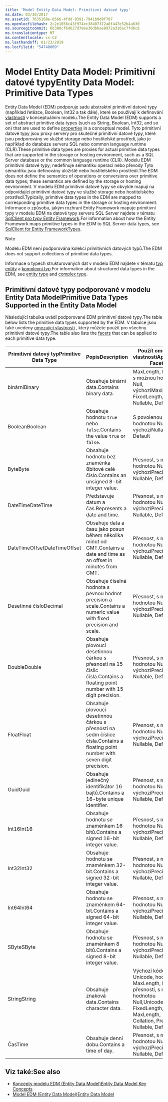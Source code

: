 ```yaml
---
title: 'Model Entity Data Model: Primitivní datové typy'
ms.date: 03/30/2017
ms.assetid: 7635168e-0566-4fdd-8391-7941b0d9f787
ms.openlocfilehash: 2c2e1056c43f974ec38407372a8f447e52b4a630
ms.sourcegitcommit: 6b308cf6d627d78ee36dbbae8972a310ac7fd6c8
ms.translationtype: MT
ms.contentlocale: cs-CZ
ms.lasthandoff: 01/23/2019
ms.locfileid: "54748009"
---
```

# <a name="entity-data-model-primitive-data-types"></a><span data-ttu-id="eba75-102">Model Entity Data Model: Primitivní datové typy</span><span class="sxs-lookup"><span data-stu-id="eba75-102">Entity Data Model: Primitive Data Types</span></span>
<span data-ttu-id="eba75-103">Entity Data Model (EDM) podporuje sadu abstraktní primitivní datové typy (například řetězce, Boolean, Int32 a tak dále), které se používají k definování [vlastnosti](../../../../docs/framework/data/adonet/property.md) v konceptuálním modelu.</span><span class="sxs-lookup"><span data-stu-id="eba75-103">The Entity Data Model (EDM) supports a set of abstract primitive data types (such as String, Boolean, Int32, and so on) that are used to define [properties](../../../../docs/framework/data/adonet/property.md) in a conceptual model.</span></span> <span data-ttu-id="eba75-104">Tyto primitivní datové typy jsou proxy servery pro skutečné primitivní datové typy, které jsou podporovány ve službě storage nebo hostitelské prostředí, jako je například do databáze serveru SQL nebo common language runtime (CLR).</span><span class="sxs-lookup"><span data-stu-id="eba75-104">These primitive data types are proxies for actual primitive data types that are supported in the storage or hosting environment, such as a SQL Server database or the common language runtime (CLR).</span></span> <span data-ttu-id="eba75-105">Modelu EDM primitivní datové typy; nedefinuje sémantiku operací nebo převody Tyto sémantiku jsou definovány úložiště nebo hostitelského prostředí.</span><span class="sxs-lookup"><span data-stu-id="eba75-105">The EDM does not define the semantics of operations or conversions over primitive data types; these semantics are defined by the storage or hosting environment.</span></span> <span data-ttu-id="eba75-106">V modelu EDM primitivní datové typy se obvykle mapují na odpovídající primitivní datové typy ve službě storage nebo hostitelského prostředí.</span><span class="sxs-lookup"><span data-stu-id="eba75-106">Typically, primitive data types in the EDM are mapped to corresponding primitive data types in the storage or hosting environment.</span></span> <span data-ttu-id="eba75-107">Informace o způsobu, jakým rozhraní Entity Framework mapuje primitivní typy v modelu EDM na datové typy serveru SQL Server najdete v tématu [SqlClient pro typy Entity Framework](../../../../docs/framework/data/adonet/ef/sqlclient-for-ef-types.md).</span><span class="sxs-lookup"><span data-stu-id="eba75-107">For information about how the Entity Framework maps primitive types in the EDM to SQL Server data types, see [SqlClient for Entity FrameworkTypes](../../../../docs/framework/data/adonet/ef/sqlclient-for-ef-types.md).</span></span>  
  
> [!NOTE]
>  <span data-ttu-id="eba75-108">Modelu EDM není podporována kolekcí primitivních datových typů.</span><span class="sxs-lookup"><span data-stu-id="eba75-108">The EDM does not support collections of primitive data types.</span></span>  
  
 <span data-ttu-id="eba75-109">Informace o typech strukturovaných dat v modelu EDM najdete v tématu [typ entity](../../../../docs/framework/data/adonet/entity-type.md) a [komplexní typ](../../../../docs/framework/data/adonet/complex-type.md).</span><span class="sxs-lookup"><span data-stu-id="eba75-109">For information about structured data types in the EDM, see [entity type](../../../../docs/framework/data/adonet/entity-type.md) and [complex type](../../../../docs/framework/data/adonet/complex-type.md).</span></span>  
  
## <a name="primitive-data-types-supported-in-the-entity-data-model"></a><span data-ttu-id="eba75-110">Primitivní datové typy podporované v modelu Entity Data Model</span><span class="sxs-lookup"><span data-stu-id="eba75-110">Primitive Data Types Supported in the Entity Data Model</span></span>  
 <span data-ttu-id="eba75-111">Následující tabulka uvádí podporované EDM primitivní datové typy.</span><span class="sxs-lookup"><span data-stu-id="eba75-111">The table below lists the primitive data types supported by the EDM.</span></span> <span data-ttu-id="eba75-112">V tabulce jsou také uvedeny [omezující vlastnosti](../../../../docs/framework/data/adonet/facet.md) , který můžete použít pro všechny primitivní datové typy.</span><span class="sxs-lookup"><span data-stu-id="eba75-112">The table also lists the [facets](../../../../docs/framework/data/adonet/facet.md) that can be applied to each primitive data type.</span></span>  
  
|<span data-ttu-id="eba75-113">Primitivní datový typ</span><span class="sxs-lookup"><span data-stu-id="eba75-113">Primitive Data Type</span></span>|<span data-ttu-id="eba75-114">Popis</span><span class="sxs-lookup"><span data-stu-id="eba75-114">Description</span></span>|<span data-ttu-id="eba75-115">Použít omezující vlastnosti</span><span class="sxs-lookup"><span data-stu-id="eba75-115">Applicable Facets</span></span>|  
|-------------------------|-----------------|-----------------------|  
|<span data-ttu-id="eba75-116">binární</span><span class="sxs-lookup"><span data-stu-id="eba75-116">Binary</span></span>|<span data-ttu-id="eba75-117">Obsahuje binární data.</span><span class="sxs-lookup"><span data-stu-id="eba75-117">Contains binary data.</span></span>|<span data-ttu-id="eba75-118">MaxLength, hodnoty, s možnou hodnotou Null, výchozí</span><span class="sxs-lookup"><span data-stu-id="eba75-118">MaxLength, FixedLength, Nullable, Default</span></span>|  
|<span data-ttu-id="eba75-119">Boolean</span><span class="sxs-lookup"><span data-stu-id="eba75-119">Boolean</span></span>|<span data-ttu-id="eba75-120">Obsahuje hodnotu `true` nebo `false`.</span><span class="sxs-lookup"><span data-stu-id="eba75-120">Contains the value `true` or `false`.</span></span>|<span data-ttu-id="eba75-121">S povolenou hodnotou Null, výchozí</span><span class="sxs-lookup"><span data-stu-id="eba75-121">Nullable, Default</span></span>|  
|<span data-ttu-id="eba75-122">Byte</span><span class="sxs-lookup"><span data-stu-id="eba75-122">Byte</span></span>|<span data-ttu-id="eba75-123">Obsahuje hodnotu bez znaménka 8bitové celé číslo.</span><span class="sxs-lookup"><span data-stu-id="eba75-123">Contains an unsigned 8-bit integer value.</span></span>|<span data-ttu-id="eba75-124">Přesnost, s možnou hodnotou Null, výchozí</span><span class="sxs-lookup"><span data-stu-id="eba75-124">Precision, Nullable, Default</span></span>|  
|<span data-ttu-id="eba75-125">DateTime</span><span class="sxs-lookup"><span data-stu-id="eba75-125">DateTime</span></span>|<span data-ttu-id="eba75-126">Představuje datum a čas.</span><span class="sxs-lookup"><span data-stu-id="eba75-126">Represents a date and time.</span></span>|<span data-ttu-id="eba75-127">Přesnost, s možnou hodnotou Null, výchozí</span><span class="sxs-lookup"><span data-stu-id="eba75-127">Precision, Nullable, Default</span></span>|  
|<span data-ttu-id="eba75-128">DateTimeOffset</span><span class="sxs-lookup"><span data-stu-id="eba75-128">DateTimeOffset</span></span>|<span data-ttu-id="eba75-129">Obsahuje data a času jako posun během několika minut od GMT.</span><span class="sxs-lookup"><span data-stu-id="eba75-129">Contains a date and time as an offset in minutes from GMT.</span></span>|<span data-ttu-id="eba75-130">Přesnost, s možnou hodnotou Null, výchozí</span><span class="sxs-lookup"><span data-stu-id="eba75-130">Precision, Nullable, Default</span></span>|  
|<span data-ttu-id="eba75-131">Desetinné číslo</span><span class="sxs-lookup"><span data-stu-id="eba75-131">Decimal</span></span>|<span data-ttu-id="eba75-132">Obsahuje číselná hodnota s pevnou hodnot precision a scale.</span><span class="sxs-lookup"><span data-stu-id="eba75-132">Contains a numeric value with fixed precision and scale.</span></span>|<span data-ttu-id="eba75-133">Přesnost, s možnou hodnotou Null, výchozí</span><span class="sxs-lookup"><span data-stu-id="eba75-133">Precision, Nullable, Default</span></span>|  
|<span data-ttu-id="eba75-134">Double</span><span class="sxs-lookup"><span data-stu-id="eba75-134">Double</span></span>|<span data-ttu-id="eba75-135">Obsahuje plovoucí desetinnou čárkou s přesností na 15 číslic čísla.</span><span class="sxs-lookup"><span data-stu-id="eba75-135">Contains a floating point number with 15 digit precision.</span></span>|<span data-ttu-id="eba75-136">Přesnost, s možnou hodnotou Null, výchozí</span><span class="sxs-lookup"><span data-stu-id="eba75-136">Precision, Nullable, Default</span></span>|  
|<span data-ttu-id="eba75-137">Float</span><span class="sxs-lookup"><span data-stu-id="eba75-137">Float</span></span>|<span data-ttu-id="eba75-138">Obsahuje plovoucí desetinnou čárkou s přesností na sedm číslice čísla.</span><span class="sxs-lookup"><span data-stu-id="eba75-138">Contains a floating point number with seven digit precision.</span></span>|<span data-ttu-id="eba75-139">Přesnost, s možnou hodnotou Null, výchozí</span><span class="sxs-lookup"><span data-stu-id="eba75-139">Precision, Nullable, Default</span></span>|  
|<span data-ttu-id="eba75-140">Guid</span><span class="sxs-lookup"><span data-stu-id="eba75-140">Guid</span></span>|<span data-ttu-id="eba75-141">Obsahuje jedinečný identifikátor 16 bajtů.</span><span class="sxs-lookup"><span data-stu-id="eba75-141">Contains a 16-byte unique identifier.</span></span>|<span data-ttu-id="eba75-142">Přesnost, s možnou hodnotou Null, výchozí</span><span class="sxs-lookup"><span data-stu-id="eba75-142">Precision, Nullable, Default</span></span>|  
|<span data-ttu-id="eba75-143">Int16</span><span class="sxs-lookup"><span data-stu-id="eba75-143">Int16</span></span>|<span data-ttu-id="eba75-144">Obsahuje hodnotu se znaménkem 16 bitů.</span><span class="sxs-lookup"><span data-stu-id="eba75-144">Contains a signed 16-bit integer value.</span></span>|<span data-ttu-id="eba75-145">Přesnost, s možnou hodnotou Null, výchozí</span><span class="sxs-lookup"><span data-stu-id="eba75-145">Precision, Nullable, Default</span></span>|  
|<span data-ttu-id="eba75-146">Int32</span><span class="sxs-lookup"><span data-stu-id="eba75-146">Int32</span></span>|<span data-ttu-id="eba75-147">Obsahuje hodnotu se znaménkem 32-bit.</span><span class="sxs-lookup"><span data-stu-id="eba75-147">Contains a signed 32-bit integer value.</span></span>|<span data-ttu-id="eba75-148">Přesnost, s možnou hodnotou Null, výchozí</span><span class="sxs-lookup"><span data-stu-id="eba75-148">Precision, Nullable, Default</span></span>|  
|<span data-ttu-id="eba75-149">Int64</span><span class="sxs-lookup"><span data-stu-id="eba75-149">Int64</span></span>|<span data-ttu-id="eba75-150">Obsahuje hodnotu se znaménkem 64-bit.</span><span class="sxs-lookup"><span data-stu-id="eba75-150">Contains a signed 64-bit integer value.</span></span>|<span data-ttu-id="eba75-151">Přesnost, s možnou hodnotou Null, výchozí</span><span class="sxs-lookup"><span data-stu-id="eba75-151">Precision, Nullable, Default</span></span>|  
|<span data-ttu-id="eba75-152">SByte</span><span class="sxs-lookup"><span data-stu-id="eba75-152">SByte</span></span>|<span data-ttu-id="eba75-153">Obsahuje hodnotu se znaménkem 8 bitů.</span><span class="sxs-lookup"><span data-stu-id="eba75-153">Contains a signed 8-bit integer value.</span></span>|<span data-ttu-id="eba75-154">Přesnost, s možnou hodnotou Null, výchozí</span><span class="sxs-lookup"><span data-stu-id="eba75-154">Precision, Nullable, Default</span></span>|  
|<span data-ttu-id="eba75-155">String</span><span class="sxs-lookup"><span data-stu-id="eba75-155">String</span></span>|<span data-ttu-id="eba75-156">Obsahuje znaková data.</span><span class="sxs-lookup"><span data-stu-id="eba75-156">Contains character data.</span></span>|<span data-ttu-id="eba75-157">Výchozí kódování Unicode, hodnoty, MaxLength, kolace, přesností, s možnou hodnotou Null,</span><span class="sxs-lookup"><span data-stu-id="eba75-157">Unicode, FixedLength, MaxLength, Collation, Precision, Nullable, Default</span></span>|  
|<span data-ttu-id="eba75-158">Čas</span><span class="sxs-lookup"><span data-stu-id="eba75-158">Time</span></span>|<span data-ttu-id="eba75-159">Obsahuje denní dobu.</span><span class="sxs-lookup"><span data-stu-id="eba75-159">Contains a time of day.</span></span>|<span data-ttu-id="eba75-160">Přesnost, s možnou hodnotou Null, výchozí</span><span class="sxs-lookup"><span data-stu-id="eba75-160">Precision, Nullable, Default</span></span>|  
  
## <a name="see-also"></a><span data-ttu-id="eba75-161">Viz také:</span><span class="sxs-lookup"><span data-stu-id="eba75-161">See also</span></span>
- [<span data-ttu-id="eba75-162">Koncepty modelu EDM (Entity Data Model)</span><span class="sxs-lookup"><span data-stu-id="eba75-162">Entity Data Model Key Concepts</span></span>](../../../../docs/framework/data/adonet/entity-data-model-key-concepts.md)
- [<span data-ttu-id="eba75-163">Model EDM (Entity Data Model)</span><span class="sxs-lookup"><span data-stu-id="eba75-163">Entity Data Model</span></span>](../../../../docs/framework/data/adonet/entity-data-model.md)
